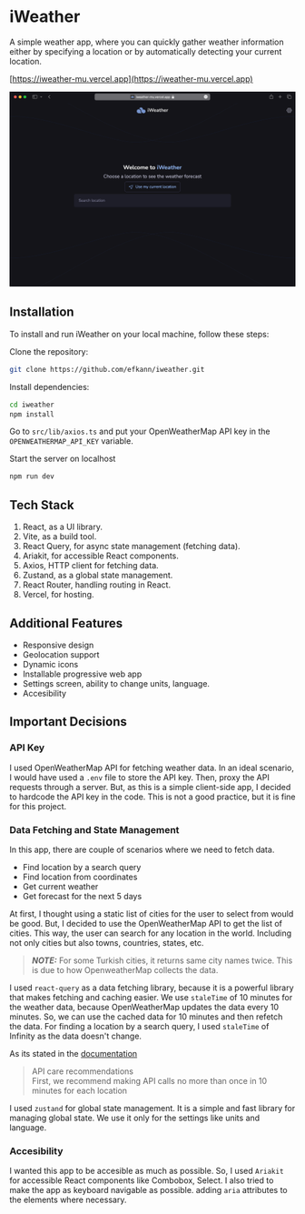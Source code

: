 # iWeather

A simple weather app, where you can quickly gather weather information either by specifying a location or by automatically detecting your current location.

[https://iweather-mu.vercel.app](https://iweather-mu.vercel.app)

![Finished preview of the weather app](/mock_desktop.png)

## Installation

To install and run iWeather on your local machine, follow these steps:

Clone the repository:

```bash
git clone https://github.com/efkann/iweather.git
```

Install dependencies:

```bash
cd iweather
npm install
```

Go to `src/lib/axios.ts` and put your OpenWeatherMap API key in the `OPENWEATHERMAP_API_KEY` variable.

Start the server on localhost

```bash
npm run dev
```

## Tech Stack

1.  React, as a UI library.
2.  Vite, as a build tool.
3.  React Query, for async state management (fetching data).
4.  Ariakit, for accessible React components.
5.  Axios, HTTP client for fetching data.
6.  Zustand, as a global state management.
7.  React Router, handling routing in React.
8.  Vercel, for hosting.

## Additional Features

- Responsive design
- Geolocation support
- Dynamic icons
- Installable progressive web app
- Settings screen, ability to change units, language.
- Accesibility

## Important Decisions

### API Key

I used OpenWeatherMap API for fetching weather data. In an ideal scenario, I would have used a `.env` file to store the API key. Then, proxy the API requests through a server. But, as this is a simple client-side app, I decided to hardcode the API key in the code. This is not a good practice, but it is fine for this project.

### Data Fetching and State Management

In this app, there are couple of scenarios where we need to fetch data.

- Find location by a search query
- Find location from coordinates
- Get current weather
- Get forecast for the next 5 days

At first, I thought using a static list of cities for the user to select from would be good. But, I decided to use the OpenWeatherMap API to get the list of cities. This way, the user can search for any location in the world. Including not only cities but also towns, countries, states, etc.

> **_NOTE:_** For some Turkish cities, it returns same city names twice. This is due to how OpenweatherMap collects the data.

I used `react-query` as a data fetching library, because it is a powerful library that makes fetching and caching easier. We use `staleTime` of 10 minutes for the weather data, because OpenWeatherMap updates the data every 10 minutes. So, we can use the cached data for 10 minutes and then refetch the data. For finding a location by a search query, I used `staleTime` of Infinity as the data doesn't change.

As its stated in the [documentation](https://openweathermap.org/appid)

> API care recommendations  
> First, we recommend making API calls no more than once in 10 minutes for each location

I used `zustand` for global state management. It is a simple and fast library for managing global state. We use it only for the settings like units and language.

### Accesibility

I wanted this app to be accesible as much as possible. So, I used `Ariakit` for accessible React components like Combobox, Select. I also tried to make the app as keyboard navigable as possible. adding `aria` attributes to the elements where necessary.
